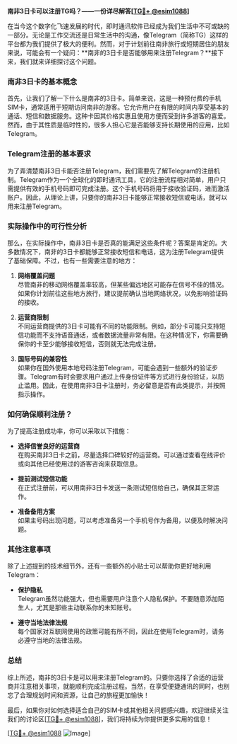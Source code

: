 **南非3日卡可以注册TG吗？——一份详尽解答[[TG💪+ @esim1088](https://t.me/s/esim1088)]**

在当今这个数字化飞速发展的时代，即时通讯软件已经成为我们生活中不可或缺的一部分。无论是工作交流还是日常生活中的沟通，像Telegram（简称TG）这样的平台都为我们提供了极大的便利。然而，对于计划前往南非旅行或短期居住的朋友来说，可能会有一个疑问：**南非的3日卡是否能够用来注册Telegram？**接下来，我们就来详细探讨这个问题。

### 南非3日卡的基本概念

首先，让我们了解一下什么是南非的3日卡。简单来说，这是一种预付费的手机SIM卡，通常适用于短期访问南非的游客。它允许用户在有限的时间内享受基本的通话、短信和数据服务。这种卡因其价格实惠且使用方便而受到许多游客的喜爱。然而，由于其性质是临时性的，很多人担心它是否能够支持长期使用的应用，比如Telegram。

### Telegram注册的基本要求

为了弄清楚南非3日卡能否注册Telegram，我们需要先了解Telegram的注册机制。Telegram作为一个全球化的即时通讯工具，它的注册流程相对简单，用户只需提供有效的手机号码即可完成注册。这个手机号码将用于接收验证码，进而激活账户。因此，从理论上讲，只要你的南非3日卡能够正常接收短信或电话，就可以用来注册Telegram。

### 实际操作中的可行性分析

那么，在实际操作中，南非3日卡是否真的能满足这些条件呢？答案是肯定的。大多数情况下，南非的3日卡都能够正常接收短信和电话，这为注册Telegram提供了基础保障。不过，也有一些需要注意的地方：

1. **网络覆盖问题**  
   尽管南非的移动网络覆盖率较高，但某些偏远地区可能存在信号不佳的情况。如果你计划前往这些地方旅行，建议提前确认当地网络状况，以免影响验证码的接收。

2. **运营商限制**  
   不同运营商提供的3日卡可能有不同的功能限制。例如，部分卡可能只支持短信功能而不支持语音通话，或者数据流量非常有限。在这种情况下，你需要确保你的卡至少能够接收短信，否则就无法完成注册。

3. **国际号码的兼容性**  
   如果你在国外使用本地号码注册Telegram，可能会遇到一些额外的验证步骤。Telegram有时会要求用户通过上传身份证件等方式进行身份验证，以防止滥用。因此，在使用南非3日卡注册时，务必留意是否有此类提示，并按照指示操作。

### 如何确保顺利注册？

为了提高注册成功率，你可以采取以下措施：

- **选择信誉良好的运营商**  
  在购买南非3日卡之前，尽量选择口碑较好的运营商。可以通过查看在线评价或向其他已经使用过的游客咨询来获取信息。

- **提前测试短信功能**  
  在正式注册前，可以用南非3日卡发送一条测试短信给自己，确保其正常运作。

- **准备备用方案**  
  如果主号码出现问题，可以考虑准备另一个手机号作为备用，以便及时解决问题。

### 其他注意事项

除了上述提到的技术细节外，还有一些额外的小贴士可以帮助你更好地利用Telegram：

- **保护隐私**  
  Telegram虽然功能强大，但也需要用户注意个人隐私保护。不要随意添加陌生人，尤其是那些主动联系你的未知账号。

- **遵守当地法律法规**  
  每个国家对互联网使用的政策可能有所不同，因此在使用Telegram时，请务必遵守当地的法律法规。

### 总结

综上所述，南非的3日卡是可以用来注册Telegram的。只要你选择了合适的运营商并注意相关事项，就能顺利完成注册过程。当然，在享受便捷通讯的同时，也别忘了合理规划时间和资源，让自己的旅程更加愉快！

最后，如果你对如何选择适合自己的SIM卡或其他相关问题感兴趣，欢迎继续关注我们的讨论区[[TG💪+ @esim1088](https://t.me/s/esim1088)]，我们将持续为你提供更多实用的信息！  

[[TG💪+ @esim1088](https://t.me/s/esim1088) ![Image](https://i.postimg.cc/4NQfJmqS/Snipaste-2025-05-13-00-14-12.png)]